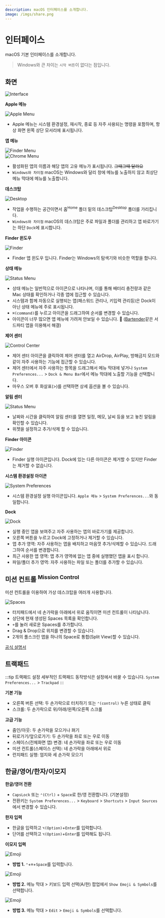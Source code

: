 ```yaml
---
description: macOS 인터페이스를 소개합니다.
image: /imgs/share.png
---
```


# 인터페이스

macOS 기본 인터페이스를 소개합니다.

> Windows와 큰 차이는 `시작 버튼`이 없다는 점입니다.

## 화면

![Interface](./imgs/interface/interface.jpg)

**Apple 메뉴**

<div class="image-250" style="text-align: left">

![Apple Menu](./imgs/interface/apple-menu.jpg)

</div>

- Apple 메뉴는 시스템 환경설정, 재시작, 종료 등 자주 사용되는 명령을 포함하며, 항상 화면 왼쪽 상단 모서리에 표시됩니다.

**앱 메뉴**

<div class="image-400" style="text-align: left; margin-bottom: -13px">

![Finder Menu](./imgs/interface/app-menu-finder.jpg)

</div>

<div class="image-650" style="text-align: left">

![Chrome Menu](./imgs/interface/app-menu-chrome.jpg)

</div>

- 활성화된 앱의 이름과 해당 앱의 고유 메뉴가 표시됩니다. ~~그때그때 달라요~~
- `Windows와 차이점` macOS는 Windows와 달리 창에 메뉴를 노출하지 않고 최상단 메뉴 막대에 메뉴를 노출합니다.

**데스크탑**

<div class="image-250" style="text-align: left">

![Desktop](./imgs/interface/desktop.jpg)

</div>

- 작업을 수행하는 공간이면서 홈<sup>Home</sup> 폴더 밑의 데스크탑<sup>Desktop</sup> 폴더를 가리킵니다.
- `Windows와 차이점` macOS의 데스크탑은 주로 파일과 폴더를 관리하고 앱 바로가기는 하단 `Dock`에 표시합니다.

**Finder 윈도우**

<div class="image-250" style="text-align: left">

![Finder](./imgs/interface/finder.png)

</div>

- Finder 앱 윈도우 입니다. Finder는 Windows의 탐색기와 비슷한 역할을 합니다.

**상태 메뉴**

<div class="image-450 no-radius" style="text-align: left">

![Status Menu](./imgs/interface/status-menu.jpg)

</div>

- 상태 메뉴는 일반적으로 아이콘으로 나타나며, 이를 통해 배터리 충전량과 같은 Mac 상태를 확인하거나 각종 앱에 접근할 수 있습니다.
- 시스템과 함께 자동으로 실행되는 앱(패스워드 관리나, 키입력 관리등)은 Dock이 아닌 상태 메뉴에 주로 표시됩니다.
- `⌘(command)`를 누르고 아이콘을 드래그하여 순서를 변경할 수 있습니다.
- 아이콘이 너무 많으면 앱 메뉴에 가려져 안보일 수 있습니다. 🤔 ([Bartender](https://www.macbartender.com/)같은 서드파티 앱을 이용해서 해결)

**제어 센터**

<div class="image-250 no-radius" style="text-align: left">

![Control Center](./imgs/basic/control-center.png)

</div>

- 제어 센터 아이콘을 클릭하여 제어 센터를 열고 AirDrop, AirPlay, 방해금지 모드와 같이 자주 사용하는 기능에 접근할 수 있습니다.
- 제어 센터에서 자주 사용하는 항목을 드래그해서 메뉴 막대에 넣거나 `System Preferences...` > `Dock & Menu Bar`에서 메뉴 막대에 노출할 기능을 선택합니다.
- 마우스 오버 후 화살표(>)를 선택하면 상세 옵션을 볼 수 있습니다.

**알림 센터**

<div class="image-250 no-radius" style="text-align: left">

![Status Menu](./imgs/interface/widget.jpg)

</div>

- 날짜와 시간을 클릭하여 알림 센터를 열면 일정, 메모, 날씨 등을 보고 놓친 알림을 확인할 수 있습니다.
- 위젯을 설정하고 추가/삭제 할 수 있습니다.

**Finder 아이콘**

<div class="image-150 no-radius" style="text-align: left">

![Finder](./imgs/icons/finder.png)

</div>

- Finder 실행 아이콘입니다. Dock에 있는 다른 아이콘은 제거할 수 있지만 Finder는 제거할 수 없습니다.

**시스템 환경설정 아이콘**

<div class="image-150 no-radius" style="text-align: left">

![System Preferences](./imgs/icons/system_preferences.png)

</div>

- 시스템 환경설정 실행 아이콘입니다. `Apple 메뉴` > `System Preferences...`와 동일합니다.

**Dock**

![Dock](./imgs/basic/dock.jpg)

- 실행 중인 앱을 보여주고 자주 사용하는 앱의 바로가기를 제공합니다.
- 오른쪽 버튼을 누르고 Dock에 고정하거나 제거할 수 있습니다.
- 앱 추가 영역: 자주 사용하는 앱을 배치하고 마음껏 추가/삭제할 수 있습니다. 드래그하여 순서를 변경합니다.
- 최근 사용한 앱 영역: 앱 추가 영역에 없는 앱 중에 실행했던 앱을 표시 합니다.
- 파일/폴더 추가 영역: 자주 사용하는 파일 또는 폴더를 추가할 수 있습니다.

## 미션 컨트롤 <sup>Mission Control</sup>

미션 컨트롤을 이용하여 가상 데스크탑을 여러개 사용합니다.

![Spaces](./imgs/basic/spaces.jpg)

- 터치패드에서 네 손가락을 아래에서 위로 움직이면 미션 컨트롤이 나타납니다.
- 상단에 현재 생성된 Spaces 목록을 확인합니다.
- `+`를 눌러 새로운 Spaces를 추가합니다.
- Drag & Drop으로 위치를 변경할 수 있습니다.
- 2개의 풀스크린 앱을 하나의 Space로 통합(Split View)할 수 있습니다.

[공식 설명서](https://support.apple.com/ko-kr/HT204100)

## 트랙패드

:::tip 트랙패드 설정
세부적인 트랙패드 동작방식은 설정에서 바꿀 수 있습니다. `System Preferences...` > `Trackpad`
:::

**기본 기능**

- 오른쪽 버튼 선택: 두 손가락으로 터치하기 또는 `⌃(control)` 누른 상태로 클릭
- 스크롤: 두 손가락으로 위/아래/왼쪽/오른쪽 스크롤

**고급 기능**

- 줌인/아웃: 두 손가락을 모으거나 펴기
- 뒤로가기/앞으로가기: 두 손가락을 좌로 또는 우로 이동
- 스페이스(전체화면 앱) 변경: 네 손가락을 좌로 또는 우로 이동
- 미션 컨트롤(스페이스 선택): 네 손가락을 아래에서 위로
- 런치패드 실행: 엄지와 세 손가락 모으기

## 한글/영어/한자/이모지

**한글/영어 전환**

- `CapsLock` 또는 `⌃(Ctrl)` + `Space`로 한/영 전환합니다. (기본설정)
- 전환키는 `System Preferences...` > `Keyboard` > `Shortcuts` > `Input Sources`에서 변경할 수 있습니다.

**한자 입력**

- 한글을 입력하고 `⌥(Option)`+`Enter`를 입력합니다.
- 단어를 선택하고 `⌥(Option)`+`Enter`를 입력해도 됩니다.

**이모지 입력**

<div class="image-250 no-radius">

![Emoji](./imgs/interface/emoji-popup.png)

</div>

- **방법 1.** `⌃`+`⌘`+`Space`를 입력합니다.

<div class="image-250 no-radius">

![Emoji](./imgs/interface/emoji.png)

</div>

- **방법 2.** 메뉴 막대 > 키보드 입력 선택(A/한) 팝업에서 `Show Emoji & Symbols`를 선택합니다.

<div class="image-250 no-radius">

![Emoji](./imgs/interface/menu-emoji.png)

</div>

- **방법 3.** 메뉴 막대 > `Edit` > `Emoji & Symbols`를 선택합니다.
